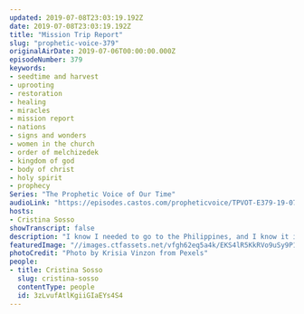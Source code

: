 ```yaml
---
updated: 2019-07-08T23:03:19.192Z
date: 2019-07-08T23:03:19.192Z
title: "Mission Trip Report"
slug: "prophetic-voice-379"
originalAirDate: 2019-07-06T00:00:00.000Z
episodeNumber: 379
keywords:
- seedtime and harvest
- uprooting
- restoration
- healing
- miracles
- mission report
- nations
- signs and wonders
- women in the church
- order of melchizedek
- kingdom of god
- body of christ
- holy spirit
- prophecy
Series: "The Prophetic Voice of Our Time"
audioLink: "https://episodes.castos.com/propheticvoice/TPVOT-E379-19-07-06-07-Mission-Trip-Report.mp3"
hosts:
- Cristina Sosso
showTranscript: false
description: "I know I needed to go to the Philippines, and I know it is an awesome seed from us here in Texas as for the ministry and for our country. We need to sow these seeds to other nations. It was actually an emergency mission…"
featuredImage: "//images.ctfassets.net/vfgh62eq5a4k/EKS4lR5KkRVo9uSy9P1d4/d9f7dec58016375853b76f8926d1996d/asia-blue-blue-sky-902288.jpg"
photoCredit: "Photo by Krisia Vinzon from Pexels"
people:
- title: Cristina Sosso
  slug: cristina-sosso
  contentType: people
  id: 3zLvufAtlKgiiGIaEYs4S4
---
```

